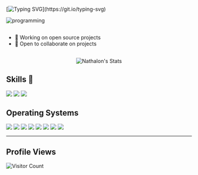 [![Typing SVG](https://readme-typing-svg.demolab.com/?lines=You+can+find+me+between+0+and+65535.;Red+Teaming+all+the+way!;Have+you+mooed+today?)](https://git.io/typing-svg)

![programming](https://user-images.githubusercontent.com/69394316/147802356-8b95b587-0749-43c4-8111-57fe4f6525ed.gif)

##

- 🔭 Working on open source projects
- 👯 Open to collaborate on projects

##

<p align="center"> <img src="https://github-readme-stats.vercel.app/api?username=Nathalon&show_icons=true&theme=gotham" alt="Nathalon's Stats" /> 

</details>

## Skills 🚀

![](https://img.shields.io/badge/Python-3776AB?style=for-the-badge&logo=python&logoColor=white)
![](https://img.shields.io/badge/Ruby-CC342D?style=for-the-badge&logo=ruby&logoColor=white)
![](https://img.shields.io/badge/shell_script-%23121011.svg?style=for-the-badge&logo=gnu-bash&logoColor=white)

## Operating Systems

![](https://img.shields.io/badge/Kali-268BEE?style=for-the-badge&logo=kalilinux&logoColor=white)
![](https://img.shields.io/badge/Debian-D70A53?style=for-the-badge&logo=debian&logoColor=white)
![](https://img.shields.io/badge/Tails%20-56347C?&style=for-the-badge&logo=tails&logoColor=white)
![](https://img.shields.io/badge/Ubuntu-E95420?style=for-the-badge&logo=ubuntu&logoColor=white)
![](https://img.shields.io/badge/Fedora-294172?style=for-the-badge&logo=fedora&logoColor=white)
![](https://img.shields.io/badge/chrome%20os-3d89fc?style=for-the-badge&logo=google%20chrome&logoColor=white)
![](https://img.shields.io/badge/Android-3DDC84?style=for-the-badge&logo=android&logoColor=white)
![](https://img.shields.io/badge/Windows-0078D6?style=for-the-badge&logo=windows&logoColor=white)

********

## Profile Views
  
![Visitor Count](https://profile-counter.glitch.me/{Nathalon}/count.svg) 
